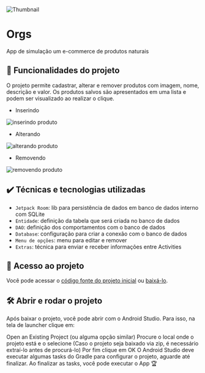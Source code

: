 ![Thumbnail](https://user-images.githubusercontent.com/8989346/132551158-1dcbc5a8-f3e7-4022-80e0-30f16935f7a8.png)
  
# Orgs

App de simulação um e-commerce de produtos naturais

## 🔨 Funcionalidades do projeto

O projeto permite cadastrar, alterar e remover produtos com imagem, nome, descrição e valor. Os produtos salvos são apresentados em uma lista e podem ser visualizado ao realizar o clique.

- Inserindo

![inserindo produto](https://user-images.githubusercontent.com/8989346/133252744-e6201160-1d51-47c2-8192-d602be1bfd80.gif)


- Alterando

![alterando produto](https://user-images.githubusercontent.com/8989346/133252749-eecdb640-1a11-422b-99e2-57347b765918.gif)

- Removendo

![removendo produto](https://user-images.githubusercontent.com/8989346/133252742-90509b74-e6df-4a47-bc2f-0208a0977d92.gif)

## ✔️ Técnicas e tecnologias utilizadas

- `Jetpack Room`: lib para persistência de dados em banco de dados interno com SQLite
- `Entidade`: definição da tabela que será criada no banco de dados
- `DAO`: definição dos comportamentos com o banco de dados
- `Database`: configuração para criar a conexão com o banco de dados
- `Menu de opções`: menu para editar e remover
- `Extras`: técnica para enviar e receber informações entre Activities

## 📁 Acesso ao projeto

Você pode acessar o [código fonte do projeto inicial](https://github.com/alura-cursos/android-com-kotlin-persistencia-de-dados-com-room/tree/projeto-inicial) ou [baixá-lo](https://github.com/alura-cursos/android-com-kotlin-persistencia-de-dados-com-room/archive/refs/heads/projeto-inicial.zip).

## 🛠️ Abrir e rodar o projeto

Após baixar o projeto, você pode abrir com o Android Studio. Para isso, na tela de launcher clique em:

Open an Existing Project (ou alguma opção similar)
Procure o local onde o projeto está e o selecione (Caso o projeto seja baixado via zip, é necessário extraí-lo antes de procurá-lo)
Por fim clique em OK
O Android Studio deve executar algumas tasks do Gradle para configurar o projeto, aguarde até finalizar. Ao finalizar as tasks, você pode executar o App 🏆

<!-- ## 📚 Mais informações do curso

**Faça um CTA para o curso do projeto**

-->
